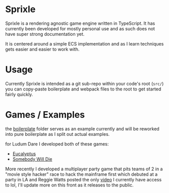 # Sprixle
Sprixle is a rendering agnostic game engine written in TypeScript. It has currently been developed for mostly personal use and as such does not have super strong documentation yet.

It is centered around a simple ECS implementation and as I learn techniques gets easier and easier to work with.

# Usage
Currently Sprixle is intended as a git sub-repo within your code's root (`src/`) you can copy-paste boilerplate and webpack files to the root to get started fairly quickly.

# Games / Examples
the [boilerplate](boilerplate) folder serves as an example currently and will be reworked into pure boilerplate as I split out actual examples.

for Ludum Dare I developed both of these games:
* [Eucalyptus](https://ldjam.com/events/ludum-dare/51/eucalyptus)
* [Somebody Will Die](https://ldjam.com/events/ludum-dare/52/somebody-will-die)

More recently I developed a multiplayer party game that pits teams of 2 in a "movie style hacker" race to hack the mainframe first which debuted at a party in LA and Reggie Watts posted the only [video](https://www.instagram.com/p/CvBs3KSr5l0/) I currently have access to  lol, I'll update more on this front as it releases to the public.
